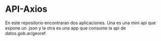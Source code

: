 # API-Axios
En este repositorio encontraran dos aplicaciones. Una es una mini api que expone un .json y la otra es una app que consume la api de datos.gob.ar/georef
